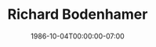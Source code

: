 ---
title: Richard Bodenhamer
date: 1986-10-04T00:00:00-07:00
tags:
  - eagle
description:
draft: false
---